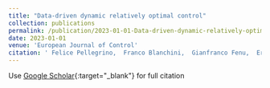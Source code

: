 ```yaml
---
title: "Data-driven dynamic relatively optimal control"
collection: publications
permalink: /publication/2023-01-01-Data-driven-dynamic-relatively-optimal-control
date: 2023-01-01
venue: 'European Journal of Control'
citation: ' Felice Pellegrino,  Franco Blanchini,  Gianfranco Fenu,  Erica Salvato, &quot;Data-driven dynamic relatively optimal control.&quot; European Journal of Control, 2023.'
---
```

Use [Google Scholar](https://scholar.google.com/scholar?q=Data+driven+dynamic+relatively+optimal+control){:target="_blank"} for full citation